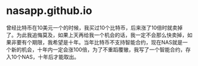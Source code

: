 # nasapp.github.io
曾经比特币在10美元一个的时候，我买过10个比特币，后来涨了10倍时就卖掉了。为此我追悔莫及，如果上天再给我一个机会的话，我一定不会那么快卖掉，如果非要有个期限，我希望是十年。当年比特币不支持智能合约，现在NAS就是一个新的机会，十年内一定会涨100倍，为了不重蹈覆辙，我写了一个智能合约，存入10个NAS，十年后才能取出。